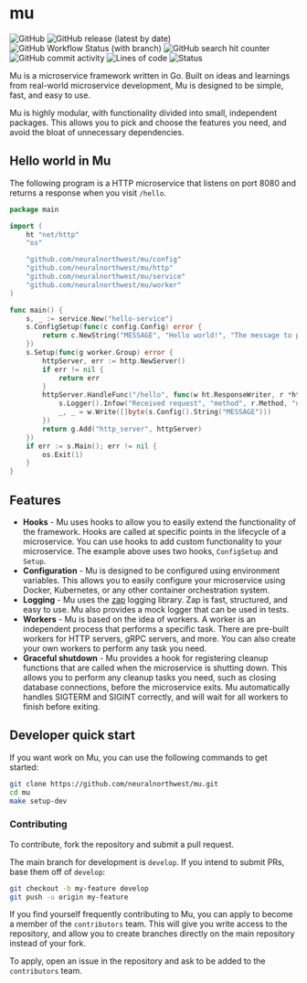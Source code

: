  # mu

![GitHub](https://img.shields.io/github/license/neuralnorthwest/mu?style=plastic)
![GitHub release (latest by date)](https://img.shields.io/github/v/release/neuralnorthwest/mu?style=plastic)
![GitHub Workflow Status (with branch)](https://img.shields.io/github/actions/workflow/status/neuralnorthwest/mu/cicd.yaml?branch=develop&style=plastic)
![GitHub search hit counter](https://img.shields.io/github/search/neuralnorthwest/mu/goto?style=plastic)
![GitHub commit activity](https://img.shields.io/github/commit-activity/w/neuralnorthwest/mu?style=plastic)
![Lines of code](https://img.shields.io/badge/lines%20of%20code-7k-blue?style=plastic)
![Status](https://img.shields.io/badge/status-in%20development-orange?style=plastic)

Mu is a microservice framework written in Go. Built on ideas and learnings from
real-world microservice development, Mu is designed to be simple, fast, and
easy to use.

Mu is highly modular, with functionality divided into small, independent
packages. This allows you to pick and choose the features you need, and
avoid the bloat of unnecessary dependencies.

## Hello world in Mu

The following program is a HTTP microservice that listens on port 8080 and
returns a response when you visit `/hello`.

```go
package main

import (
	ht "net/http"
	"os"

	"github.com/neuralnorthwest/mu/config"
	"github.com/neuralnorthwest/mu/http"
	"github.com/neuralnorthwest/mu/service"
	"github.com/neuralnorthwest/mu/worker"
)

func main() {
	s, _ := service.New("hello-service")
	s.ConfigSetup(func(c config.Config) error {
		return c.NewString("MESSAGE", "Hello world!", "The message to print")
	})
	s.Setup(func(g worker.Group) error {
		httpServer, err := http.NewServer()
		if err != nil {
			return err
		}
		httpServer.HandleFunc("/hello", func(w ht.ResponseWriter, r *ht.Request) {
			s.Logger().Infow("Received request", "method", r.Method, "url", r.URL)
			_, _ = w.Write([]byte(s.Config().String("MESSAGE")))
		})
		return g.Add("http_server", httpServer)
	})
	if err := s.Main(); err != nil {
		os.Exit(1)
	}
}
```

## Features

-   **Hooks** - Mu uses hooks to allow you to easily extend the functionality of
    the framework. Hooks are called at specific points in the lifecycle of a
    microservice. You can use hooks to add custom functionality to your
    microservice. The example above uses two hooks, `ConfigSetup` and `Setup`.
-   **Configuration** - Mu is designed to be configured using environment
    variables. This allows you to easily configure your microservice using
    Docker, Kubernetes, or any other container orchestration system.
-   **Logging** - Mu uses the [zap](https://github.com/uber-go/zap) logging
    library. Zap is fast, structured, and easy to use. Mu also provides a mock
    logger that can be used in tests.
-   **Workers** - Mu is based on the idea of workers. A worker is an independent
    process that performs a specific task. There are pre-built workers for
    HTTP servers, gRPC servers, and more. You can also create your own workers
    to perform any task you need.
-   **Graceful shutdown** - Mu provides a hook for registering cleanup functions
    that are called when the microservice is shutting down. This allows you to
    perform any cleanup tasks you need, such as closing database connections,
    before the microservice exits. Mu automatically handles SIGTERM and SIGINT
    correctly, and will wait for all workers to finish before exiting.

## Developer quick start

If you want work on Mu, you can use the following commands to get started:

```bash
git clone https://github.com/neuralnorthwest/mu.git
cd mu
make setup-dev
```

### Contributing

To contribute, fork the repository and submit a pull request.

The main branch for development is `develop`. If you intend to submit PRs,
base them off of `develop`:

```bash
git checkout -b my-feature develop
git push -u origin my-feature
```

If you find yourself frequently contributing to Mu, you can apply to become a
member of the `contributors` team. This will give you write access to the
repository, and allow you to create branches directly on the main repository
instead of your fork.

To apply, open an issue in the repository and ask to be added to the
`contributors` team.
